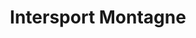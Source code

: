 ---
title: "Intersport Montagne"
url: /morzine/intersport-montagne-chemin-de-la-fruitiere/
shop: sports
---